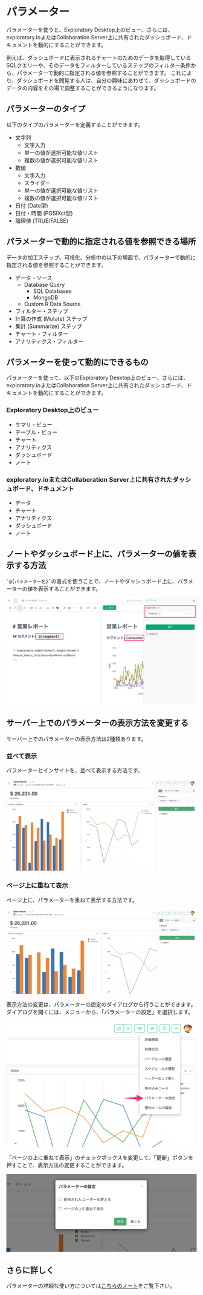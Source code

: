 # パラメーター

パラメーターを使うと、Exploratory Desktop上のビュー、さらには、exploratory.ioまたはCollaboration Server上に共有されたダッシュボード、ドキュメントを動的にすることができます。

例えば、ダッシュボードに表示されるチャートのためのデータを取得しているSQLクエリーや、そのデータをフィルターしているステップのフィルター条件から、パラメーターで動的に指定される値を参照することができます。
これにより、ダッシュボードを閲覧する人は、自分の興味にあわせて、ダッシュボードのデータの内容をその場で調整することができるようになります。

## パラメーターのタイプ

以下のタイプのパラメーターを定義することができます。

- 文字列
  - 文字入力
  - 単一の値が選択可能な値リスト
  - 複数の値が選択可能な値リスト
- 数値
  - 文字入力
  - スライダー
  - 単一の値が選択可能な値リスト
  - 複数の値が選択可能な値リスト
- 日付 (Date型)
- 日付・時間 (POSIXct型)
- 論理値 (TRUE/FALSE)


## パラメーターで動的に指定される値を参照できる場所

データの加工ステップ、可視化、分析中の以下の場面で、パラメーターで動的に指定される値を参照することができます、

- データ・ソース
  - Database Query
    - SQL Databases
    - MongoDB
  - Custom R Data Source
- フィルター・ステップ
- 計算の作成 (Mutate) ステップ
- 集計 (Summarize) ステップ
- チャート・フィルター
- アナリティクス・フィルター


## パラメーターを使って動的にできるもの

パラメーターを使って、以下のExploratory Desktop上のビュー、さらには、exploratory.ioまたはCollaboration Server上に共有されたダッシュボード、ドキュメントを動的にすることができます。

### Exploratory Desktop上のビュー

- サマリ・ビュー
- テーブル・ビュー
- チャート
- アナリティクス
- ダッシュボード
- ノート

### exploratory.ioまたはCollaboration Server上に共有されたダッシュボード、ドキュメント

- データ
- チャート
- アナリティクス
- ダッシュボード
- ノート


## ノートやダッシュボード上に、パラメーターの値を表示する方法

`` `@{パラメーター名}` ``の書式を使うことで、ノートやダッシュボード上に、パラメーターの値を表示することができます。

![](images/jp1.png)


## サーバー上でのパラメーターの表示方法を変更する

サーバー上でのパラメーターの表示方法は2種類あります。


### 並べて表示

パラメーターとインサイトを、並べて表示する方法です。

![](images/parameter-fit-mode3-ja.png)



### ページ上に重ねて表示

ページ上に、パラメーターを重ねて表示する方法です。


![](images/parameter-fit-mode4-ja.png)




表示方法の変更は、パラメーターの設定のダイアログから行うことができます。ダイアログを開くには、メニューから、「パラメーターの設定」を選択します。

![](images/parameter-fit-mode1-ja.png)


「ページの上に重ねて表示」のチェックボックスを変更して、「更新」ボタンを押すことで、表示方法の変更することができます。

![](images/parameter-fit-mode2-ja.png)





## さらに詳しく

パラメーターの詳細な使い方については[こちらのノート](https://exploratory.io/note/BWz1Bar4JF/ocn2Vts3WB)をご覧下さい。

